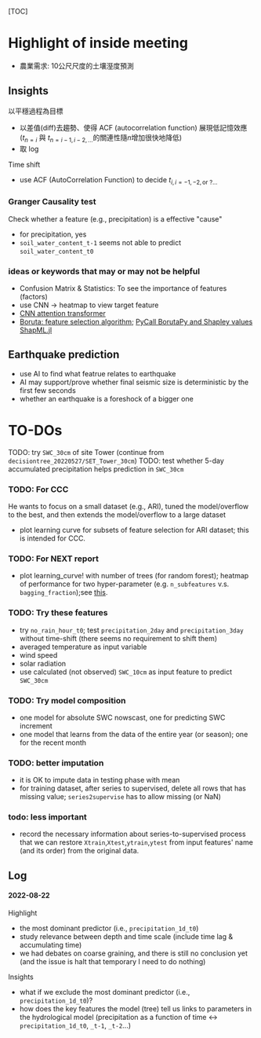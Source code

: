 [TOC]

# Highlight of inside meeting

- 農業需求: 10公尺尺度的土壤溼度預測


## Insights
以平穩過程為目標
- 以差值(diff)去趨勢、使得 ACF (autocorrelation function) 展現低記憶效應($t_{n=i}$ 與 $t_{n=i-1, i-2, ...}$的關連性隨$n$增加很快地降低)
- 取 $\log$

Time shift
- use ACF (AutoCorrelation Function) to decide $t_{i, i=-1,-2, \text{or }?...}$


### Granger Causality test
Check whether a feature (e.g., precipitation) is a effective "cause"
- for precipitation, yes
- `soil_water_content_t-1` seems not able to predict `soil_water_content_t0`

### ideas or keywords that may or may not be helpful
- Confusion Matrix & Statistics: To see the importance of features (factors)
- use CNN $\rightarrow$ heatmap to view target feature
- [CNN attention transformer](https://hackmd.io/@abliu/BkXmzDBmr)
- [Boruta: feature selection algorithm](https://towardsdatascience.com/boruta-explained-the-way-i-wish-someone-explained-it-to-me-4489d70e154a); [PyCall BorutaPy and Shapley values ShapML.jl](https://discourse.julialang.org/t/boruta-algorithm/76821)


## Earthquake prediction
- use AI to find what featrue relates to earthquake
- AI may support/prove whether final seismic size is deterministic by the first few seconds
- whether an earthquake is a foreshock of a bigger one


# TO-DOs
TODO: try `SWC_30cm` of site Tower (continue from `decisiontree_20220527/SET_Tower_30cm`)
TODO: test whether 5-day accumulated precipitation helps prediction in `SWC_30cm`

### TODO: For CCC
He wants to focus on a small dataset (e.g., ARI), tuned the model/overflow to the best, and then extends the model/overflow to a large dataset
- plot learning curve for subsets of feature selection for ARI dataset; this is intended for CCC. 

### TODO: For NEXT report
- plot learning_curve! with number of trees (for random forest); heatmap of performance for two hyper-parameter (e.g. `n_subfeatures` v.s. `bagging_fraction`);see [this](https://juliaai.github.io/DataScienceTutorials.jl/getting-started/ensembles-2/).


### TODO: Try these features
- try `no_rain_hour_t0`; test `precipitation_2day` and `precipitation_3day` without time-shift (there seems no requirement to shift them)
- averaged temperature as input variable
- wind speed
- solar radiation
- use calculated (not observed) `SWC_10cm` as input feature to predict `SWC_30cm`

### TODO: Try model composition
- one model for absolute SWC nowscast, one for predicting SWC increment
- one model that learns from the data of the entire year (or season); one for the recent month

### TODO: better imputation
- it is OK to impute data in testing phase with mean
- for training dataset, after series to supervised, delete all rows that has missing value; `series2supervise` has to allow missing (or NaN) 


### todo: less important
- record the necessary information about series-to-supervised process that we can restore `Xtrain`,`Xtest`,`ytrain`,`ytest` from input features' name (and its order) from the original data.


## Log
#### 2022-08-22
Highlight
- the most dominant predictor (i.e., `precipitation_1d_t0`)
- study relevance between depth and time scale (include time lag & accumulating time)
- we had debates on coarse graining, and there is still no conclusion yet (and the issue is halt that temporary I need to do nothing)

Insights
- what if we exclude the most dominant predictor (i.e., `precipitation_1d_t0`)?
- how does the key features the model (tree) tell us links to parameters in the hydrological model (precipitation as a function of time ↔️ `precipitation_1d_t0`, `_t-1`, `_t-2`...)


